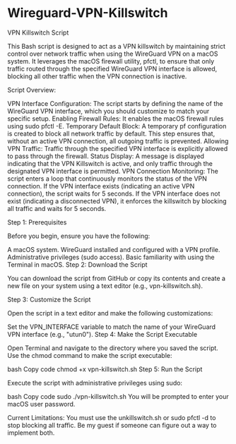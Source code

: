 # Wireguard-VPN-Killswitch

VPN Killswitch Script

This Bash script is designed to act as a VPN killswitch by maintaining strict control over network traffic when using the WireGuard VPN on a macOS system. It leverages the macOS firewall utility, pfctl, to ensure that only traffic routed through the specified WireGuard VPN interface is allowed, blocking all other traffic when the VPN connection is inactive.

Script Overview:

VPN Interface Configuration: The script starts by defining the name of the WireGuard VPN interface, which you should customize to match your specific setup.
Enabling Firewall Rules: It enables the macOS firewall rules using sudo pfctl -E.
Temporary Default Block: A temporary pf configuration is created to block all network traffic by default. This step ensures that, without an active VPN connection, all outgoing traffic is prevented.
Allowing VPN Traffic: Traffic through the specified VPN interface is explicitly allowed to pass through the firewall.
Status Display: A message is displayed indicating that the VPN Killswitch is active, and only traffic through the designated VPN interface is permitted.
VPN Connection Monitoring: The script enters a loop that continuously monitors the status of the VPN connection. If the VPN interface exists (indicating an active VPN connection), the script waits for 5 seconds. If the VPN interface does not exist (indicating a disconnected VPN), it enforces the killswitch by blocking all traffic and waits for 5 seconds.

Step 1: Prerequisites

Before you begin, ensure you have the following:

A macOS system.
WireGuard installed and configured with a VPN profile.
Administrative privileges (sudo access).
Basic familiarity with using the Terminal in macOS.
Step 2: Download the Script

You can download the script from GitHub or copy its contents and create a new file on your system using a text editor (e.g., vpn-killswitch.sh).

Step 3: Customize the Script

Open the script in a text editor and make the following customizations:

Set the VPN_INTERFACE variable to match the name of your WireGuard VPN interface (e.g., "utun0").
Step 4: Make the Script Executable

Open Terminal and navigate to the directory where you saved the script. Use the chmod command to make the script executable:

bash
Copy code
chmod +x vpn-killswitch.sh
Step 5: Run the Script

Execute the script with administrative privileges using sudo:

bash
Copy code
sudo ./vpn-killswitch.sh
You will be prompted to enter your macOS user password.

Current Limitations: You must use the unkillswitch.sh or sudo pfctl -d to stop blocking all traffic. Be my guest if someone can figure out a way to implement both.
